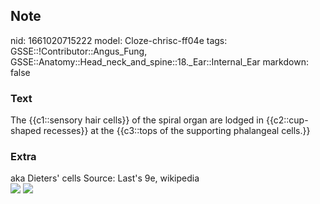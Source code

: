 ## Note
nid: 1661020715222
model: Cloze-chrisc-ff04e
tags: GSSE::!Contributor::Angus_Fung, GSSE::Anatomy::Head_neck_and_spine::18._Ear::Internal_Ear
markdown: false

### Text
The {{c1::sensory hair cells}} of the spiral organ are lodged in {{c2::cup-shaped recesses}} at the {{c3::tops of the supporting phalangeal cells.}}

### Extra
<div>
  aka Dieters' cells Source: Last's 9e, wikipedia
</div>
<div><img src="paste-e9cd64fffec1141a9acdc8c577dd32af7f4f3e2a.jpg">
<img src="1200px-Outer_hair_cell_and_Deiter's_cell.svg.png"></div>
